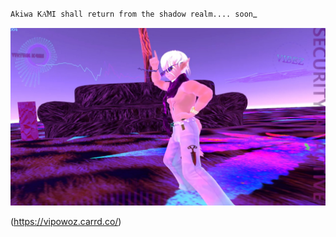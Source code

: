 


`Akiwa KA͒MI shall return from the shadow realm.... soon`_

![image](https://raw.githubusercontent.com/VIRTUAL-K4MI-CLUB/Master/gh-pages/274068227_704191123909429_5075561750844527944_n.jpg)

(https://vipowoz.carrd.co/)


















